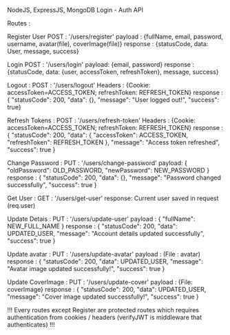 NodeJS, ExpressJS, MongoDB Login - Auth API


Routes : 

Register User 
    POST : '/users/register'
    payload : {fullName, email, password, username, avatar(file), coverImage(file)}
    response : {statusCode, data: User, message, success}

Login 
    POST : '/users/login'
    payload: {email, password}
    response : {statusCode, data: {user, accessToken, refreshToken}, message, success}

Logout : 
    POST : '/users/logout'
    Headers : {Cookie: accessToken=ACCESS_TOKEN; refreshToken: REFRESH_TOKEN}
    response : { "statusCode": 200, "data": {}, "message": "User logged out!", "success": true}

Refresh Tokens : 
    POST : '/users/refresh-token'
    Headers : {Cookie: accessToken=ACCESS_TOKEN; refreshToken: REFRESH_TOKEN}
    response : {
                "statusCode": 200, "data": { "accessToken": ACCESS_TOKEN, "refreshToken": REFRESH_TOKEN }, 
                "message": "Access token refreshed",
                "success": true
               }


Change Password : 
    PUT : '/users/change-password'
    payload: { "oldPassword": OLD_PASSWORD, "newPassword": NEW_PASSWORD }
    response : { "statusCode": 200, "data": {}, "message": "Password changed successfully", "success": true }


Get User : 
    GET : '/users/get-user'
    response: Current user saved in request (req.user)


Update Detais : 
    PUT : '/users/update-user'
    payload : { "fullName": NEW_FULL_NAME }
    response : { "statusCode": 200, "data": UPDATED_USER, "message": "Account details updated successfully", 
                  "success": true
               }


Update avatar : 
    PUT : '/users/update-avatar'
    payload : (File : avatar)
    response : { "statusCode": 200, "data": UPDATED_USER, 
                 "message": "Avatar image updated successfully!", 
                 "success": true
               }

Update CoverImage : 
    PUT : '/users/update-cover'
    payload : {File: coverImage}
    response : {
                "statusCode": 200, "data": UPDATED_USER, "message": "Cover image updated successfully!", "success": true
               }


!!!
Every routes except Register are protected routes which requires authentication from cookies / headers 
(verifyJWT is middleware that authenticates)
!!!
